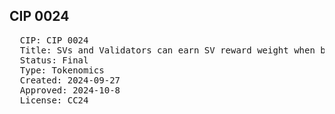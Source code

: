 ## CIP 0024

<pre>
  CIP: CIP 0024
  Title: SVs and Validators can earn SV reward weight when bringing Validators or apps to the Canton Network
  Status: Final
  Type: Tokenomics
  Created: 2024-09-27
  Approved: 2024-10-8
  License: CC24
</pre>
